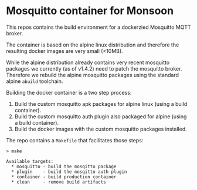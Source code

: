 Mosquitto container for Monsoon
===============================
This repos contains the build environment for a dockerzied Mosquitto MQTT broker.

The container is based on the alpine linux distribution and therefore the resulting docker images are very small (<10MB).

While the alpine distribution already contains very recent mosquitto packages we currently (as of v1.4.2) need to patch the mosquitto broker.
Therefore we rebuild the alpine mosquitto packages using the standard alpine `abuild` toolchain.



Building the docker container is a two step process:

 1. Build the custom mosquitto apk packages for alpine linux (using a build container).
 2. Build the custom mosquitto auth plugin also packaged for alpine (using a build container).
 3. Build the docker images with the custom mosquitto packages installed.

The repo contains a `Makefile` that facilitates those steps:

```
> make

Available targets:
  * mosquitto - build the mosqitto package
  * plugin    - build the mosqitto auth plugin
  * container - build production container
  * clean     - remove build artifacts
```
